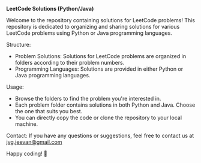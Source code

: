 ****LeetCode Solutions (Python/Java)****

Welcome to the repository containing solutions for LeetCode problems! This repository is dedicated to organizing and sharing solutions for various LeetCode problems using Python or Java programming languages.

Structure:
- Problem Solutions: Solutions for LeetCode problems are organized in folders according to their problem numbers.
- Programming Languages: Solutions are provided in either Python or Java programming languages.

Usage:
- Browse the folders to find the problem you're interested in.
- Each problem folder contains solutions in both Python and Java. Choose the one that suits you best.
- You can directly copy the code or clone the repository to your local machine.

Contact:
If you have any questions or suggestions, feel free to contact us at jvg.jeevan@gmail.com

Happy coding! 🚀

